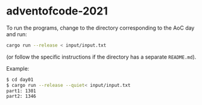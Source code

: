# adventofcode-2021

To run the programs, change to the directory corresponding to the AoC day
and run:
```bash
cargo run --release < input/input.txt
```
(or follow the specific instructions if the directory has a separate `README.md`).

Example:
```bash
$ cd day01
$ cargo run --release --quiet< input/input.txt
part1: 1301
part2: 1346